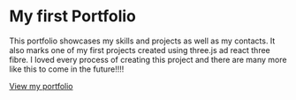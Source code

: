 # My first Portfolio

This portfolio showcases my skills and projects as well as my contacts.
It also marks one of my first projects created using three.js ad react three fibre.
I loved every process of creating this project and there are many more like this to come in the future!!!!

[View my portfolio](https://portfolio-1-rho-ashy.vercel.app/)
